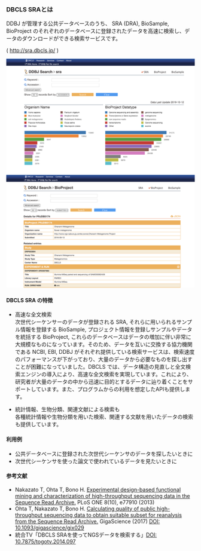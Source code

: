 ### DBCLS SRAとは

DDBJ が管理する公共データベースのうち、 SRA (DRA), BioSample, BioProject のそれぞれのデータベースに登録されたデータを高速に検索し、データのダウンロードができる検索サービスです。

( http://sra.dbcls.jp/ )

![fig-1](https://raw.githubusercontent.com/dbcls/website/master/services/images/DBCLSServices_DDBJ_Search_fig-1_191224.png)
![fig-2](https://raw.githubusercontent.com/dbcls/website/master/services/images/DBCLSServices_DDBJ_Search_fig-2_191224.png)

#### DBCLS SRA の特徴

* 高速な全文検索<br  />
次世代シーケンサーのデータが登録される SRA, それらに用いられるサンプル情報を登録する BioSample, プロジェクト情報を登録しサンプルやデータを統括する BioProject, これらのデータベースはデータの増加に伴い非常に大規模なものになっています。そのため、データを互いに交換する協力機関である NCBI, EBI, DDBJ がそれぞれ提供している検索サービスは、検索速度のパフォーマンスが下がっており、大量のデータから必要なものを探し出すことが困難になっていました。DBCLS では、データ構造の見直しと全文検索エンジンの導入により、高速な全文検索を実現しています。これにより、研究者が大量のデータの中から迅速に目的とするデータに辿り着くことをサポートしています。また、プログラムからの利用を想定したAPIも提供します。

* 統計情報、生物分類、関連文献による検索も<br  />
各種統計情報や生物分類を用いた検索、関連する文献を用いたデータの検索も提供しています。

#### 利用例

* 公共データベースに登録された次世代シーケンサのデータを探したいときに
* 次世代シーケンサを使った論文で使われているデータを見たいときに

#### 参考文献

* Nakazato T, Ohta T, Bono H. [Experimental design-based functional mining and characterization of high-throughput sequencing data in the Sequence Read Archive.](http://www.plosone.org/article/info%3Adoi%2F10.1371%2Fjournal.pone.0077910 "Experimental design-based functional mining and characterization of high-throughput sequencing data in the Sequence Read Archive.") PLoS ONE 8(10), e77910 (2013)
* Ohta T, Nakazato T, Bono H. [Calculating quality of public high-throughput sequencing data to obtain suitable subset for reanalysis from the Sequence Read Archive.](https://academic.oup.com/gigascience/article/6/6/gix029/3752508 "Calculating quality of public high-throughput sequencing data to obtain suitable subset for reanalysis from the Sequence Read Archive.") GigaScience (2017) [DOI: 10.1093/gigascience/gix029](https://doi.org/10.1093/gigascience/gix029)
* 統合TV「DBCLS SRAを使ってNGSデータを検索する」[DOI: 10.7875/togotv.2014.097](http://doi.org/10.7875/togotv.2014.097)
